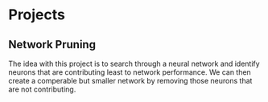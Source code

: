 # Projects

## Network Pruning

The idea with this project is to search through a neural network and identify neurons that are contributing least to network performance. We can then create a comperable but smaller network by removing those neurons that are not contributing.